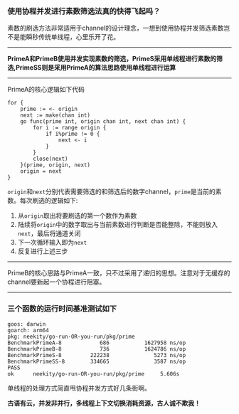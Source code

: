 ### 使用协程并发进行素数筛选法真的快得飞起吗？
素数的刷选方法非常适用于channel的设计理念，一想到使用协程并发筛选素数岂不是能瞬秒传统单线程，心里乐开了花。
***
**PrimeA和PrimeB使用并发实现素数的筛选，PrimeS采用单线程进行素数的筛选,PrimeSS则是采用PrimeA的算法思路使用单线程进行运算**
***
PrimeA的核心逻辑如下代码
``` golang
for {
    prime := <- origin
    next := make(chan int)
    go func(prime int, origin chan int, next chan int) {
        for i := range origin {
            if i%prime != 0 {
                next <- i
            }
        }
        close(next)
    }(prime, origin, next)
    origin = next
}
```
`origin`和`next`分别代表需要筛选的和筛选后的数字channel，`prime`是当前的素数。每次刷选的逻辑如下:
1. 从`origin`取出将要刷选的第一个数作为素数
2. 陆续将`origin`中的数字取出与当前素数进行判断是否能整除，不能则放入`next`，最后将通道关闭
3. 下一次循环输入即为`next`
4. 反复进行上述三步

***
PrimeB的核心思路与PrimeA一致，只不过采用了递归的思想。注意对于无缓存的channel要新起一个协程进行阻塞。
***
### 三个函数的运行时间基准测试如下 
```text
goos: darwin
goarch: arm64
pkg: neekity/go-run-OR-you-run/pkg/prime
BenchmarkPrimeA-8            686           1627958 ns/op
BenchmarkPrimeB-8            736           1624786 ns/op
BenchmarkPrimeS-8         222238              5273 ns/op
BenchmarkPrimeSS-8        334665              3587 ns/op
PASS
ok      neekity/go-run-OR-you-run/pkg/prime     5.606s
```
单线程的处理方式简直甩协程并发方式好几条街啊。

**古语有云，并发非并行，多线程上下文切换消耗资源，古人诚不欺我！**